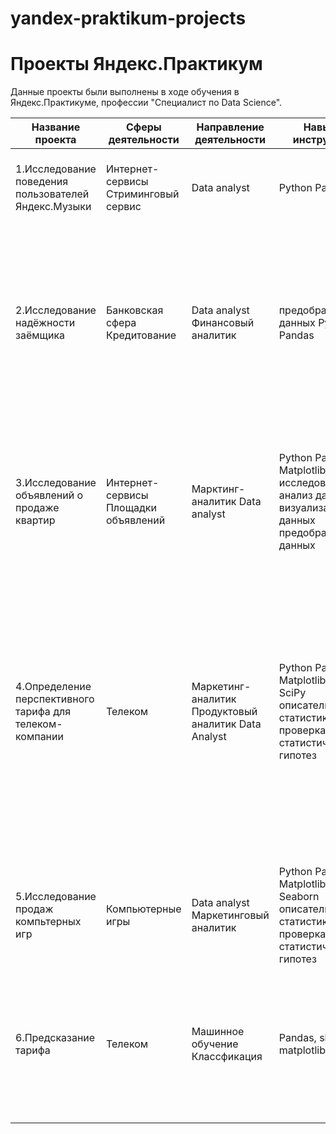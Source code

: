 # yandex-praktikum-projects
# Проекты Яндекс.Практикум

Данные проекты были выполнены в ходе обучения в Яндекс.Практикуме, профессии "Специалист по Data Science".

| Название проекта           | Сферы деятельности | Направление деятельности | Навыки и инструменты | Цель проекта | Описание проекта | Ключевые слова |
| ---------------------------| -------------------|--------------------------|-------------|--------------|------------------|----------------|
| 1.Исследование поведения пользователей Яндекс.Музыки| Интернет-сервисы Стриминговый сервис| Data analyst | Python Pandas | Исследовать поведение пользователей путем проверки гипотез|Сравнение поведения пользователей Яндекс.Музыки Москвы и Петербурга. Проверка нескольких гипотез | обработка данных, дубликаты, пропуски, логическая индексация, группировка, сортировка|
| 2.Исследование надёжности заёмщика| Банковская сфера Кредитование | Data analyst Финансовый аналитик | предобработка данных Python Pandas | Для построении модели кредитного скоринга (системы, которая оценивает способность потенциального заёмщика вернуть кредит банку) необходимо выявить влияет ли семейное положение и количество детей клиента на факт погашения кредита в срок | На основе данных кредитного отдела банка исследование влияние семейного положения и количества детей на факт погашения кредита в срок | обработка данных, дубликаты, пропуски, категоризация, декомпозиция |
| 3.Исследование объявлений о продаже квартир|Интернет-сервисы Площадки объявлений|Марктинг-аналитик Data analyst|Python Pandas Matplotlib исследовательский анализ данных визуализация данных предобработка данных|Установить параметры, для того, чтобы научиться определять рыночную стоимость объектов недвижимости. Это позволит построить автоматизированную систему: она отследит аномалии и мошенническую деятельность | На основе данных сервиса Яндекс.Недвижимость определение рыночной стоимости объектов недвижимости разного типа, типичных параметров квартир, в зависимости от удаленности от центра|обработка данных, histogram, boxplot, scattermatrix, категоризация, scatterplot |
|4.Определение перспективного тарифа для телеком-компании | Телеком | Маркетинг-аналитик Продуктовый аналитик Data Analyst| Python Pandas Matplotlib NumPy SciPy описательная статистика проверка статистических гипотез |Cделать предварительный анализ тарифов на небольшой выборке клиентов. Проанализировать поведение клиентов и сделать вывод — какой тариф лучше.| Проведение предварительного анализа использования тарифов на выборке клиентов, анализ поведения клиентов при использовании услуг оператора и рекомендация оптимальных наборов услуг для пользователей.  Проверка гипотез о различии выручки абонентов разных тарифов и различии выручки абонентов из Москвы и других регионов |обработка данных, histogram, boxplot, статистический тест, критерий Стьюдента|
| 5.Исследование продаж компьтерных игр | Компьютерные игры | Data analyst Маркетинговый аналитик |Python Pandas Matplotlib NumPy Seaborn описательная статистика проверка статистических гипотез | Выявить определяющие успешность игры закономерности | Выявление определяющих успешность игры закономерностей. Выявление потенциально популярного продукта для планирования рекламных компаний. Анализ закономерностей в разбивке по регионам | обработка данных, визуализация данных, histogram, boxplot, статистический тест, критерий Стьюдента |
| 6.Предсказание тарифа | Телеком | Машинное обучение Классфикация | Pandas, sklearn, matplotlib, seaborn | Построить модель, которая сможет проанализировать поведение клиентов и предложить пользователям тариф "Смарт" или "Ультра" | Построение системы, способной проанализировать поведение клиентов и предложить пользователям один из новых тариф. | классификация, подбор гиперпараметров, выбор модели МО, LogisticRegression, RandomForestClassifier, DecisionTreeClassifier, DummyClassifier |
||||||||
||||||||
||||||||
||||||||
||||||||
||||||||
||||||||
